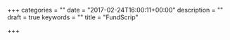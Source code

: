 +++
categories = ""
date = "2017-02-24T16:00:11+00:00"
description = ""
draft = true
keywords = ""
title = "FundScrip"

+++
